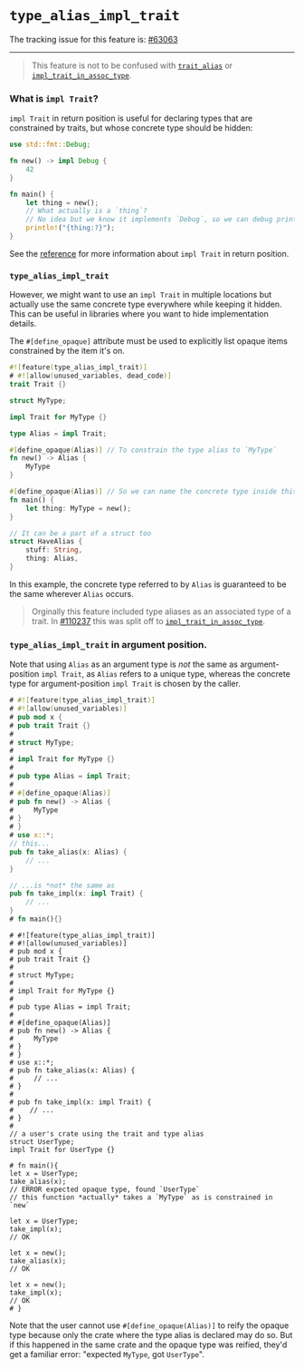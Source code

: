 # `type_alias_impl_trait`

The tracking issue for this feature is: [#63063]

------------------------

> This feature is not to be confused with [`trait_alias`] or [`impl_trait_in_assoc_type`].

### What is `impl Trait`?

`impl Trait` in return position is useful for declaring types that are constrained by traits, but whose concrete type should be hidden:

```rust
use std::fmt::Debug;

fn new() -> impl Debug {
    42
}

fn main() {
    let thing = new();
    // What actually is a `thing`?
    // No idea but we know it implements `Debug`, so we can debug print it
    println!("{thing:?}");
}
```

See the [reference] for more information about `impl Trait` in return position.

### `type_alias_impl_trait`

However, we might want to use an `impl Trait` in multiple locations but actually use the same concrete type everywhere while keeping it hidden.
This can be useful in libraries where you want to hide implementation details.

The `#[define_opaque]` attribute must be used to explicitly list opaque items constrained by the item it's on.

```rust
#![feature(type_alias_impl_trait)]
# #![allow(unused_variables, dead_code)]
trait Trait {}

struct MyType;

impl Trait for MyType {}

type Alias = impl Trait;

#[define_opaque(Alias)] // To constrain the type alias to `MyType`
fn new() -> Alias {
    MyType
}

#[define_opaque(Alias)] // So we can name the concrete type inside this item
fn main() {
    let thing: MyType = new();
}

// It can be a part of a struct too
struct HaveAlias {
    stuff: String,
    thing: Alias,
}
```

In this example, the concrete type referred to by `Alias` is guaranteed to be the same wherever `Alias` occurs.

> Orginally this feature included type aliases as an associated type of a trait. In [#110237] this was split off to [`impl_trait_in_assoc_type`].

### `type_alias_impl_trait` in argument position.

Note that using `Alias` as an argument type is *not* the same as argument-position `impl Trait`, as `Alias` refers to a unique type, whereas the concrete type for argument-position `impl Trait` is chosen by the caller.

```rust
# #![feature(type_alias_impl_trait)]
# #![allow(unused_variables)]
# pub mod x {
# pub trait Trait {}
#
# struct MyType;
#
# impl Trait for MyType {}
#
# pub type Alias = impl Trait;
#
# #[define_opaque(Alias)]
# pub fn new() -> Alias {
#     MyType
# }
# }
# use x::*;
// this...
pub fn take_alias(x: Alias) {
    // ...
}

// ...is *not* the same as
pub fn take_impl(x: impl Trait) {
    // ...
}
# fn main(){}
```

```rust,compile_fail,E0308
# #![feature(type_alias_impl_trait)]
# #![allow(unused_variables)]
# pub mod x {
# pub trait Trait {}
#
# struct MyType;
#
# impl Trait for MyType {}
#
# pub type Alias = impl Trait;
#
# #[define_opaque(Alias)]
# pub fn new() -> Alias {
#     MyType
# }
# }
# use x::*;
# pub fn take_alias(x: Alias) {
#     // ...
# }
#
# pub fn take_impl(x: impl Trait) {
#    // ...
# }
#
// a user's crate using the trait and type alias
struct UserType;
impl Trait for UserType {}

# fn main(){
let x = UserType;
take_alias(x);
// ERROR expected opaque type, found `UserType`
// this function *actually* takes a `MyType` as is constrained in `new`

let x = UserType;
take_impl(x);
// OK

let x = new();
take_alias(x);
// OK

let x = new();
take_impl(x);
// OK
# }
```

Note that the user cannot use `#[define_opaque(Alias)]` to reify the opaque type because only the crate where the type alias is declared may do so. But if this happened in the same crate and the opaque type was reified, they'd get a familiar error: "expected `MyType`, got `UserType`".

[#63063]: https://github.com/rust-lang/rust/issues/63063
[#110237]: https://github.com/rust-lang/rust/pull/110237
[reference]: https://doc.rust-lang.org/stable/reference/types/impl-trait.html#abstract-return-types
[`trait_alias`]: ./trait-alias.md
[`impl_trait_in_assoc_type`]: ./impl-trait-in-assoc-type.md
